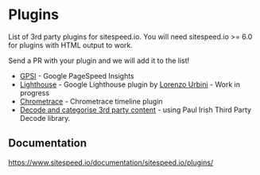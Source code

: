 # Plugins
List of 3rd party plugins for sitespeed.io. You will need sitespeed.io >= 6.0 for plugins with HTML output to work.

Send a PR with your plugin and we will add it to the list!

* [GPSI](https://github.com/sitespeedio/plugin-gpsi) - Google PageSpeed Insights
* [Lighthouse](https://github.com/siteriaitaliana/plugin-lighthouse) - Google Lighthouse plugin by [Lorenzo Urbini](https://github.com/siteriaitaliana) - Work in progress
* [Chrometrace](https://github.com/betit/chrometrace-sitespeedio-plugin) - Chrometrace timeline plugin 
* [Decode and categorise 3rd party content](https://github.com/sitespeedio/plugin-third-party-decode) - using Paul Irish Third Party Decode library.

## Documentation
https://www.sitespeed.io/documentation/sitespeed.io/plugins/
